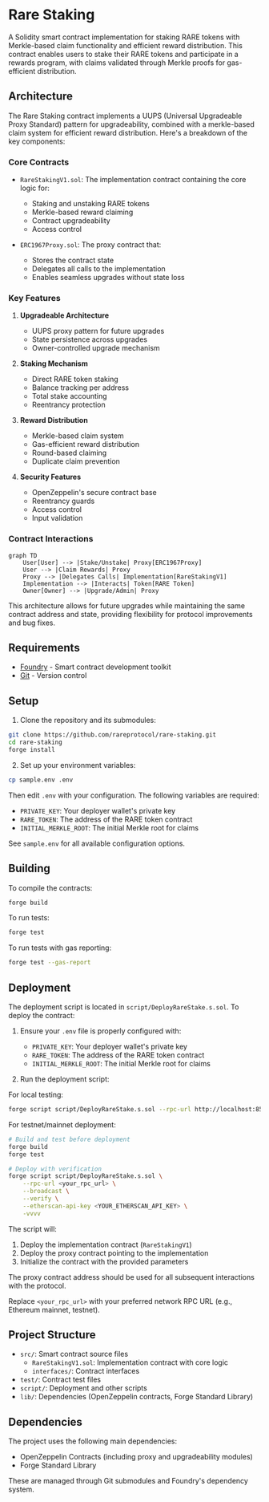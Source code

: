 # Rare Staking

A Solidity smart contract implementation for staking RARE tokens with Merkle-based claim functionality and efficient reward distribution. This contract enables users to stake their RARE tokens and participate in a rewards program, with claims validated through Merkle proofs for gas-efficient distribution.

## Architecture

The Rare Staking contract implements a UUPS (Universal Upgradeable Proxy Standard) pattern for upgradeability, combined with a merkle-based claim system for efficient reward distribution. Here's a breakdown of the key components:

### Core Contracts

- `RareStakingV1.sol`: The implementation contract containing the core logic for:
  - Staking and unstaking RARE tokens
  - Merkle-based reward claiming
  - Contract upgradeability
  - Access control

- `ERC1967Proxy.sol`: The proxy contract that:
  - Stores the contract state
  - Delegates all calls to the implementation
  - Enables seamless upgrades without state loss

### Key Features

1. **Upgradeable Architecture**
   - UUPS proxy pattern for future upgrades
   - State persistence across upgrades
   - Owner-controlled upgrade mechanism

2. **Staking Mechanism**
   - Direct RARE token staking
   - Balance tracking per address
   - Total stake accounting
   - Reentrancy protection

3. **Reward Distribution**
   - Merkle-based claim system
   - Gas-efficient reward distribution
   - Round-based claiming
   - Duplicate claim prevention

4. **Security Features**
   - OpenZeppelin's secure contract base
   - Reentrancy guards
   - Access control
   - Input validation

### Contract Interactions
```mermaid
graph TD
    User[User] --> |Stake/Unstake| Proxy[ERC1967Proxy]
    User --> |Claim Rewards| Proxy
    Proxy --> |Delegates Calls| Implementation[RareStakingV1]
    Implementation --> |Interacts| Token[RARE Token]
    Owner[Owner] --> |Upgrade/Admin| Proxy
```

This architecture allows for future upgrades while maintaining the same contract address and state, providing flexibility for protocol improvements and bug fixes.

## Requirements

- [Foundry](https://book.getfoundry.sh/getting-started/installation) - Smart contract development toolkit
- [Git](https://git-scm.com/downloads) - Version control

## Setup

1. Clone the repository and its submodules:
```bash
git clone https://github.com/rareprotocol/rare-staking.git
cd rare-staking
forge install
```

2. Set up your environment variables:
```bash
cp sample.env .env
```
Then edit `.env` with your configuration. The following variables are required:
- `PRIVATE_KEY`: Your deployer wallet's private key
- `RARE_TOKEN`: The address of the RARE token contract
- `INITIAL_MERKLE_ROOT`: The initial Merkle root for claims

See `sample.env` for all available configuration options.

## Building

To compile the contracts:

```bash
forge build
```

To run tests:

```bash
forge test
```

To run tests with gas reporting:

```bash
forge test --gas-report
```

## Deployment

The deployment script is located in `script/DeployRareStake.s.sol`. To deploy the contract:

1. Ensure your `.env` file is properly configured with:
   - `PRIVATE_KEY`: Your deployer wallet's private key
   - `RARE_TOKEN`: The address of the RARE token contract
   - `INITIAL_MERKLE_ROOT`: The initial Merkle root for claims

2. Run the deployment script:

For local testing:
```bash
forge script script/DeployRareStake.s.sol --rpc-url http://localhost:8545 --broadcast
```

For testnet/mainnet deployment:
```bash
# Build and test before deployment
forge build
forge test

# Deploy with verification
forge script script/DeployRareStake.s.sol \
    --rpc-url <your_rpc_url> \
    --broadcast \
    --verify \
    --etherscan-api-key <YOUR_ETHERSCAN_API_KEY> \
    -vvvv
```

The script will:
1. Deploy the implementation contract (`RareStakingV1`)
2. Deploy the proxy contract pointing to the implementation
3. Initialize the contract with the provided parameters

The proxy contract address should be used for all subsequent interactions with the protocol.

Replace `<your_rpc_url>` with your preferred network RPC URL (e.g., Ethereum mainnet, testnet).

## Project Structure

- `src/`: Smart contract source files
  - `RareStakingV1.sol`: Implementation contract with core logic
  - `interfaces/`: Contract interfaces
- `test/`: Contract test files
- `script/`: Deployment and other scripts
- `lib/`: Dependencies (OpenZeppelin contracts, Forge Standard Library)

## Dependencies

The project uses the following main dependencies:
- OpenZeppelin Contracts (including proxy and upgradeability modules)
- Forge Standard Library

These are managed through Git submodules and Foundry's dependency system.
